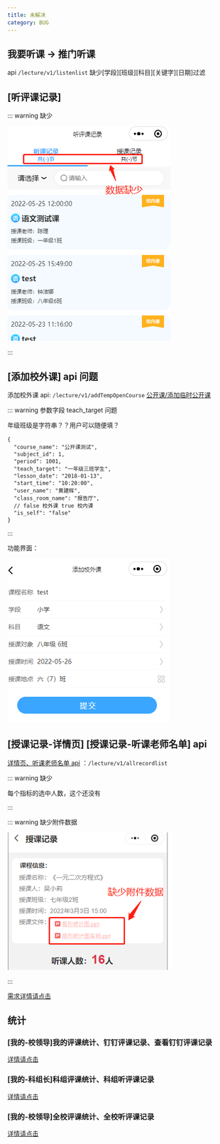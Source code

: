 ```yaml
---
title: 未解决
category: BUG
---
```


## 我要听课 -> 推门听课

api `/lecture/v1/listenlist` 缺少[学段][班级][科目][关键字][日期]过滤

## [听评课记录]

::: warning 缺少

![](./image//ListenEvaluationRecord.png)

:::

## [添加校外课] api 问题

添加校外课 api: `/lecture/v1/addTempOpenCourse` [公开课/添加临时公开课](https://doc.shenduedu.com/#/小π智听/公开课/添加临时公开课)

::: warning 参数字段 teach_target 问题

年级班级是字符串？？用户可以随便填？

```json:no-line-numbers{5}
{
  "course_name": "公开课测试",
  "subject_id": 1,
  "period": 1001,
  "teach_target": "一年级三班学生",
  "lesson_date": "2018-01-13",
  "start_time": "10:20:00",
  "user_name": "黄建辉",
  "class_room_name": "报告厅",
  // false 校外课 true 校内课
  "is_self": "false"
}
```

:::

功能界面：

![](./image/CreateOutsideClass.png)

## [授课记录-详情页] [授课记录-听课老师名单] api

[详情页、听课老师名单 api](https://doc.shenduedu.com/#/小π智听/公开课/获取所有过程记录) ：`/lecture/v1/allrecordlist`

::: warning 缺少

每个指标的选中人数，这个还没有

:::

::: warning 缺少附件数据

![](./image/TeachingRecordDetails.png)

:::

[需求详情请点击](https://oe3lc5.axshare.com/#id=742g8j&p=%E5%90%AC%E8%AF%84%E8%AF%BE%E8%AE%B0%E5%BD%95&g=1)

## 统计

### [我的-校领导]我的评课统计、钉钉评课记录、查看钉钉评课记录

[详情请点击](https://oe3lc5.axshare.com/#id=co74ar&p=%E6%88%91%E7%9A%84-%E6%99%AE%E9%80%9A%E8%80%81%E5%B8%88&g=1)

### [我的-科组长]科组评课统计、科组听评课记录

[详情请点击](https://oe3lc5.axshare.com/#id=x4o7fc&p=%E6%88%91%E7%9A%84-%E7%A7%91%E7%BB%84%E9%95%BF&g=1)

### [我的-校领导]全校评课统计、全校听评课记录

[详情请点击](https://oe3lc5.axshare.com/#id=12awli&p=%E6%88%91%E7%9A%84-%E6%A0%A1%E9%A2%86%E5%AF%BC&g=1)
